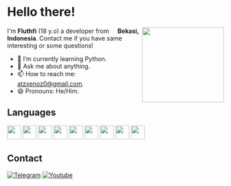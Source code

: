 # Hello there!

<img align="right" src="https://media.giphy.com/media/f6hnhHkks8bk4jwjh3/giphy.gif" width="190" height="175" />

I'm **Fluthfi** (18 y.o) a developer from <img src="https://cdn.discordapp.com/attachments/773831752271527946/912953010408271902/323372.png" width="12" /> **Bekasi, Indonesia**. Contact me if you have same interesting or some questions!

- 🌱 I’m currently learning Python.
- 💬 Ask me about anything.
- 📫 How to reach me: [atzxenoz0@gmail.com](mailto:atzxenoz0@gmail.com).
- 😄 Pronouns: He/Him.

## Languages

<div align="left">
 <img src="https://cdn.jsdelivr.net/gh/devicons/devicon@develop/icons/c/c-original.svg" width="32" />
 <img src="https://cdn.jsdelivr.net/gh/devicons/devicon@develop/icons/cplusplus/cplusplus-original.svg" width="32" />
 <img src="https://cdn.jsdelivr.net/gh/devicons/devicon@develop/icons/csharp/csharp-original.svg" width="32" />
 <img src="https://cdn.jsdelivr.net/gh/devicons/devicon@develop/icons/php/php-original.svg" width="32" />
 <img src="https://cdn.jsdelivr.net/gh/devicons/devicon@develop/icons/java/java-original.svg" width="32" />
 <img src="https://cdn.jsdelivr.net/gh/devicons/devicon@develop/icons/kotlin/kotlin-original.svg" width="32" />
 <img src="https://cdn.jsdelivr.net/gh/devicons/devicon@develop/icons/javascript/javascript-original.svg" width="32" />
 <img src="https://cdn.jsdelivr.net/gh/devicons/devicon@develop/icons/typescript/typescript-original.svg" width="32" />
 <img src="https://cdn.jsdelivr.net/gh/devicons/devicon@develop/icons/rust/rust-original.svg" width="32" />
</div>

## Contact

[![Telegram](https://img.shields.io/badge/-Telegram-0088cc?style=flat-square&logo=telegram&logoColor=white)](https://t.me/6xatz)
[![Youtube](https://img.shields.io/badge/-Youtube-c4302b?style=flat-square&logo=youtube&logoColor=white)](https://youtube.com/6xatz)
